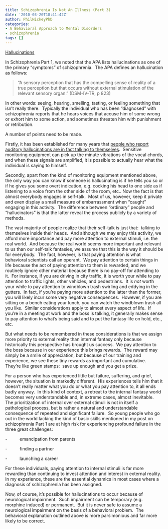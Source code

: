 ```yaml
---
title: Schizophrenia Is Not An Illness (Part 3)
date: '2010-03-20T18:41:42Z'
author: PhilHickeyPhD
categories:
- A Behavioral Approach to Mental Disorders
- schizophrenia
tags: []
---
```


<span style="text-decoration: underline;">Hallucinations</span>

In Schizophrenia Part 1, we noted that the APA lists hallucinations as one of the primary “symptoms” of schizophrenia.  The APA defines an hallucination as follows:
<blockquote>“A sensory perception that has the compelling sense of reality of a true perception but that occurs without external stimulation of the relevant sensory organ.” (DSM-IV-TR, p 823)</blockquote>
In other words: seeing, hearing, smelling, tasting, or feeling something that isn’t really there.  Typically the individual who has been “diagnosed” with schizophrenia reports that he hears voices that accuse him of some wrong or exhort him to some action, and sometimes threaten him with punishment or retribution.

A number of points need to be made.

Firstly, it has been established for many years that <a href="http://bjp.rcpsych.org/cgi/gca?sendit=Get+All+Checked+Abstract(s)&amp;gca=139/3/204">people who report auditory hallucinations are in fact talking to themselves</a>.  Sensitive monitoring equipment can pick up the minute vibrations of the vocal chords, and when these signals are amplified, it is possible to actually hear what the individual is saying to himself.

Secondly, apart from the kind of monitoring equipment mentioned above, the only way you can know if someone is hallucinating is if he tells you so or if he gives you some overt indication, e.g. cocking his head to one side as if listening to a voice from the other side of the room, etc.. Now the fact is that almost everybody engages in self-talk.  Most of us, however, keep it private and even display a small measure of embarrassment when “caught” engaging in this activity.  The difference between “ordinary” people and “hallucinators” is that the latter reveal the process publicly by a variety of methods.

The vast majority of people realize that their self-talk is just that:  talking to themselves inside their heads.  And although we may enjoy this activity, we afford more importance and pay more attention to external stimuli, i.e. the real world.  And because the real world seems more important and relevant to us than our self-talk fantasies, we assume that this is the way it should be for everybody.  The fact, however, is that paying attention is what behavioral scientists call an operant.  We pay attention to certain things in life because the act of paying attention to them is rewarded, and we routinely ignore other material because there is no pay-off for attending to it.  For instance, if you are driving in city traffic, it is worth your while to pay attention to traffic lights, other vehicles, and pedestrians.  It is <em>not</em> worth your while to pay attention to windblown trash swirling and eddying in the gutters.  In fact, if you’re paying more attention to the latter than the former, you will likely incur some very negative consequences.  However, if you are sitting on a bench eating your lunch, you can watch the windblown trash all you like.  Similar considerations apply to almost every aspect of life.  If you’re in a meeting at work and the boss is talking, it generally makes sense to pay attention to what’s being said and to put the fantasy life on hold, etc., etc.

But what needs to be remembered in these considerations is that we assign more priority to external reality than internal fantasy only because historically this perspective has brought us success.  We pay attention to the boss because in our experience this brings rewards.  The reward may simply be a smile of appreciation, but because of our training and experience, we see these tiny rewards as important and cumulative.  They’re like green stamps:  save up enough and you get a prize.

For a person who has experienced little but failure, suffering, and grief, however, the situation is markedly different.  His experiences tells him that it doesn’t really matter what you do or what you pay attention to, it all ends badly anyway.  In this kind of context, a retreat to the internal fantasy world becomes very understandable and, in extreme cases, almost inevitable.  The prioritization of internal over external stimuli is not in itself a pathological process, but is rather a natural and understandable consequence of repeated and significant failure.  So young people who go out in the world lacking the kind of basic skills mentioned in my post on schizophrenia Part 1 are at high risk for experiencing profound failure in the three great challenges:

-          emancipation from parents

-          finding a partner

-          launching a career

For these individuals, paying attention to internal stimuli is far more rewarding than continuing to invest attention and interest in external reality.  In my experience, these are the essential dynamics in most cases where a diagnosis of schizophrenia has been assigned.

Now, of course, it’s possible for hallucinations to occur because of neurological impairment.  Such impairment can be temporary (e.g. morphine induced) or permanent.  But it is never safe to assume a neurological impairment on the basis of a behavioral problem.  The behavioral explanation outlined above is more parsimonious and far more likely to be correct.
